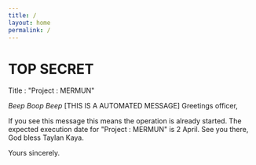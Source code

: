 ```yaml
---
title: /
layout: home
permalink: /
---
```


# TOP SECRET

Title : "Project : MERMUN"

*Beep* *Boop* *Beep*
[THIS IS A AUTOMATED MESSAGE]
Greetings officer,

If you see this message this means the operation is already started. The expected execution date for "Project : MERMUN" is 2 April. See you there, God bless Taylan Kaya.

Yours sincerely.